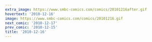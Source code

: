 ```yaml
---
extra_image: https://www.smbc-comics.com/comics/20101216after.gif
hovertext: '2010-12-16'
image: https://www.smbc-comics.com/comics/20101216.gif
next_comic: '2010-12-17'
prev_comic: '2010-12-15'
title: '2010-12-16'
---
```



